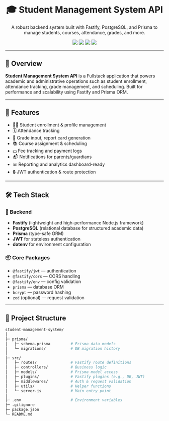 <h1 align="center">🎓 Student Management System API</h1>
<p align="center">
  A robust backend system built with Fastify, PostgreSQL, and Prisma to manage students, courses, attendance, grades, and more.
</p>

<p align="center">
  <img src="https://img.shields.io/badge/Fastify-000000?style=flat-square&logo=fastify&logoColor=white"/>
  <img src="https://img.shields.io/badge/Node.js-339933?style=flat-square&logo=node.js&logoColor=white"/>
  <img src="https://img.shields.io/badge/Prisma-2D3748?style=flat-square&logo=prisma&logoColor=white"/>
  <img src="https://img.shields.io/badge/PostgreSQL-4169E1?style=flat-square&logo=postgresql&logoColor=white"/>
</p>

---

## 📌 Overview

**Student Management System API** is a Fullstack application that powers academic and administrative operations such as student enrollment, attendance tracking, grade management, and scheduling. Built for performance and scalability using Fastify and Prisma ORM.

---

## 🎯 Features

- 👨‍🎓 Student enrollment & profile management  
- 🗓️ Attendance tracking  
- 🧮 Grade input, report card generation  
- 📚 Course assignment & scheduling  
- 💵 Fee tracking and payment logs  
- 📬 Notifications for parents/guardians  
- 📊 Reporting and analytics dashboard-ready  
- 🔒 JWT authentication & route protection  

---

## 🛠️ Tech Stack

### 🚀 Backend

- **Fastify** (lightweight and high-performance Node.js framework)  
- **PostgreSQL** (relational database for structured academic data)  
- **Prisma** (type-safe ORM)  
- **JWT** for stateless authentication  
- **dotenv** for environment configuration  

### 📦 Core Packages

- `@fastify/jwt` — authentication  
- `@fastify/cors` — CORS handling  
- `@fastify/env` — config validation  
- `prisma` — database ORM  
- `bcrypt` — password hashing  
- `zod` (optional) — request validation

---

## 📂 Project Structure

```bash
student-management-system/
│
├─ prisma/
│   ├─ schema.prisma         # Prisma data models
│   └─ migrations/           # DB migration history
│
├─ src/
│   ├─ routes/               # Fastify route definitions
│   ├─ controllers/          # Business logic
│   ├─ models/               # Prisma model access
│   ├─ plugins/              # Fastify plugins (e.g., DB, JWT)
│   ├─ middlewares/          # Auth & request validation
│   ├─ utils/                # Helper functions
│   └─ server.js             # Main entry point
│
├─ .env                      # Environment variables
├─ .gitignore
├─ package.json
└─ README.md
